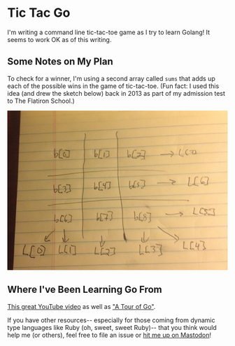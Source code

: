 # Tic Tac Go

I'm writing a command line tic-tac-toe game as I try to learn Golang! It seems to work OK as of this writing.

## Some Notes on My Plan

To check for a winner, I'm using a second array called `sums` that adds up each of the possible wins in the game of tic-tac-toe. (Fun fact: I used this idea (and drew the sketch below) back in 2013 as part of my admission test to The Flatiron School.)

![sums explained](img/map.png)

## Where I've Been Learning Go From

[This great YouTube video](https://www.youtube.com/watch?v=CF9S4QZuV30&feature=youtu.be) as well as ["A Tour of Go"](https://tour.golang.org).

If you have other resources-- especially for those coming from dynamic type languages like Ruby (oh, sweet, sweet Ruby)-- that you think would help me (or others), feel free to file an issue or [hit me up on Mastodon](https://octodon.social/@schlink)!
